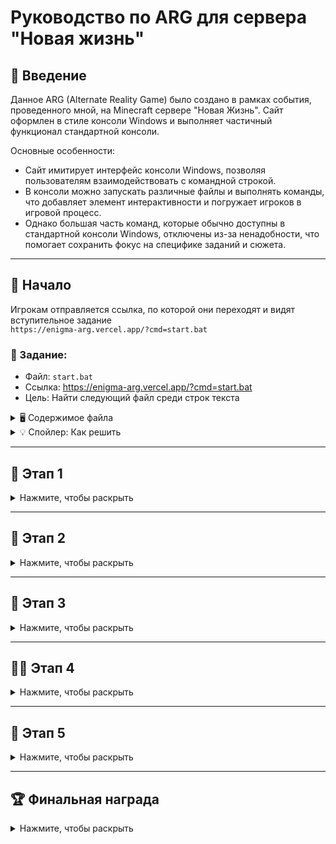# Руководство по ARG для сервера "Новая жизнь"

## 📌 Введение
Данное ARG (Alternate Reality Game) было создано в рамках события, проведенного мной, на Minecraft сервере "Новая Жизнь".
Сайт оформлен в стиле консоли Windows и выполняет частичный функционал стандартной консоли.

Основные особенности:
* Сайт имитирует интерфейс консоли Windows, позволяя пользователям взаимодействовать с командной строкой.
* В консоли можно запускать различные файлы и выполнять команды, что добавляет элемент интерактивности и погружает игроков в игровой процесс.
* Однако большая часть команд, которые обычно доступны в стандартной консоли Windows, отключены из-за ненадобности, что помогает сохранить фокус на специфике заданий и сюжета.

---

## 🚀 Начало
Игрокам отправляется ссылка, по которой они переходят и видят вступительное задание  
`https://enigma-arg.vercel.app/?cmd=start.bat`

### 📜 Задание:
* Файл: `start.bat`
* Ссылка: https://enigma-arg.vercel.app/?cmd=start.bat
* Цель: Найти следующий файл среди строк текста

<details>
  <summary>🖥️ Содержимое файла</summary>
  <img src="https://github.com/user-attachments/assets/c3863d30-12fe-44fe-a02b-3b5155f9a9f3" alt="start.bat">
</details>

<details>
  <summary>💡 Спойлер: Как решить</summary>
  
  1. Выделяем текст сообщения
  2. Копируем название файла следующего задания
  3. Запускаем его в консоли
  4. Используем файл: `key-1.bat`
  <img src="https://github.com/user-attachments/assets/1c039035-44b7-4a28-9706-9f9330f77a74" alt="start.bat">
</details>

---

## 🔑 Этап 1
<details>
<summary>Нажмите, чтобы раскрыть</summary>

  ### 📜 Задание:
  - Файл: `key-1.bat`  
  - Ссылка: https://enigma-arg.vercel.app/?cmd=key-1.bat  
  - Цель: Понять какие числа необходимо выбрать, найти их сумму и умножить на количество чисел  

<details>
  <summary>🖥️ Содержимое файла</summary>
  <img src="https://github.com/user-attachments/assets/83a2bd9f-1e7f-4457-bf7f-19593a851619" alt="key-1.bat">
</details>

<details>
  <summary>💡 Спойлер: Как решить</summary>
  
  1. Ищем все заглавные буквы которые выбиваются из основного текста (Из букв можно составить слово ЗАГАДКА)
  2. Находим [порядковый номер буквы](https://planetcalc.ru/3514/) в алфавите
  3. Суммируем каждый порядковый номер (9+1+4+1+5+12+1 = 33)
  4. Умножаем их на количество букв (33 * 7 = 231)
  5. Вводим ответ: `key-1.bat 231`
  <img src="https://github.com/user-attachments/assets/bc0cfdcb-1511-464b-a27d-f060a6b43745" alt="key-1.bat">
</details>
</details>

---

## 🧩 Этап 2
<details>
  <summary>Нажмите, чтобы раскрыть</summary>
  
  ### 📜 Задание:
* Файл: `key-2-hashed.bat`
* Ссылка: https://enigma-arg.vercel.app/?cmd=key-2-hashed.bat
* Цель: Преобразовать строку с числами в знаменитую фразу Цезаря

<details>
  <summary>🖥️ Содержимое файла</summary>
  <img src="https://github.com/user-attachments/assets/3ba0c334-f31b-4cc5-9e89-2b5ff2f5e06c" alt="key-2-hashed.bat">
</details>

<details>
  <summary>💡 Спойлер: Как решить</summary>

  1. Преобразовываем набор чисел в строку букв по [порядковому номеру букв](https://planetcalc.ru/3514/) (ЩЪТВОХ, ЭЛТНОХ, ЩШКОНТХ)
  2. Используя [шифр Цезаря](https://planetcalc.ru/1434/) расшифровываем послание
  3. Вводим ответ: `key-2-hashed.bat ПРИШЕЛ, УВИДЕЛ, ПОБЕДИЛ`
  <img src="https://github.com/user-attachments/assets/f262028d-29ca-45fb-971e-9b6e4cfcf723" alt="key-2-hashed.bat">
</details>
</details>

---

## 🔢 Этап 3
<details>
  <summary>Нажмите, чтобы раскрыть</summary>
  
  ### 📜 Задание:
* Файл: `key-3-secured.bat`
* Ссылка: https://enigma-arg.vercel.app/?cmd=key-3-secured.bat
* Цель: Преобразовать строку с символами в ссылку

<details>
  <summary>🖥️ Содержимое файла</summary>
  <img src="https://github.com/user-attachments/assets/ac5c6263-3377-4e0b-8320-065b15d67767" alt="key-3-secured.bat">
</details>

<details>
  <summary>💡 Спойлер: Как решить</summary>

  1. Используя клавиатуру сдвигаем цифры в числе вправо тем самым получив простые числа `12 26 32 => 23 37 43`
  2. По такому же принципу сдвигаем все символы в тексте `swwo_axykj_iuk.ibuib/gevb => deep_sculk_oil.onion/hrbn`
  3. Либо используем [специальный сайт](https://www.dcode.fr/keyboard-shift-cipher) который сам расшифрует эту строку
  4. Вводим ответ: `key-3-secured.bat deep_sculk_oil.onion/hrbn`
  <img src="https://github.com/user-attachments/assets/9aa2a25d-adad-4216-be3f-4a80f8d9fdca" alt="key-3-secured.bat">
</details>
</details>

---

## 🕵️‍♂️ Этап 4
<details>
  <summary>Нажмите, чтобы раскрыть</summary>
  
  ### 📜 Задание:
* Файл: `key-4-crypted.bat`
* Ссылка: https://enigma-arg.vercel.app/?cmd=key-4-crypted.bat
* Цель: Используя сайты в сети Tor отыскать финальный файл

<details>
  <summary>🖥️ Содержимое файла</summary>
  <img src="https://github.com/user-attachments/assets/dc5ea080-d12f-424f-982f-d3e36a007898" alt="key-4-crypted.bat">
</details>

<details>
  <summary>💡 Спойлер: Как решить</summary>

  1. Используем уже имеющуюся ссылку `key-4-crypted.bat deep_sculk_oil.onion/hrbn`

<details>
  <summary>🔗 Первый сайт</summary>
  <img src="https://github.com/user-attachments/assets/9f2c9c5b-71a0-4961-8b94-335056c87e6f" alt="key-4-crypted.bat">
</details>

  2. На открывшимся сайте нажимаем на ссылку ведущую на специальную [группу вк](https://vk.com/enigma2347) созданную для ARG
  3. Обращаем внимание на описание группы где написана подсказка "Шифр Виженера", так же там указан ключ для расшифровки

<details>
  <summary>🔗 Описание группы</summary>
  <img src="https://github.com/user-attachments/assets/b99f8f98-8ef3-4585-b5c9-81bc417e6325" alt="key-4-crypted.bat">
</details>

4. Копируем зашифрованную ссылку из группы `hrmv_ecyys_uul.saquz/hvov*ggtl=qqxqcxvdk-7`

<details>
  <summary>🔗 Контент группы</summary>
  <img src="https://github.com/user-attachments/assets/8ca0dd44-0386-4e6a-847e-7c8ecb62dd95" alt="key-4-crypted.bat">
</details>

  5. Используя сайт с [шифром Виженера](https://planetcalc.ru/2468/) преобразовываем ссылку в ее первоначальный вид
  6. Вводим новую ссылку в консоль `key-4-crypted.bat deep_sculk_oil.onion/hrbn*auth=directive-7n`

<details>
  <summary>🔗 Второй сайт</summary>
  <img src="https://github.com/user-attachments/assets/95781d6a-73e4-4d43-8e52-0bdd50e6fe97" alt="key-4-crypted.bat">
</details>

  7. Открываем картинку и находим на ней название файла:
     - **7.1.** Скачиваем картинку и открываем ее
     - **7.2.** Внимательно рассматриваем картинку и находим на ней название файла `key-5-XX-XX-XX-XX.bat`
     - **7.3.** Повышаем контрастность, чтобы сделать текст более заметным, если текст не видно
  8. На сервере "Новая жизнь" добираемся до координат указанных на сайте `X-95.5130, Z488.4790`

<details>
  <summary>🗺️ Локация с сервера</summary>
  <img src="https://github.com/user-attachments/assets/62bfbcaf-82ad-4201-833d-b154df1220c8" alt="key-4-crypted.bat">
</details>

  8. Заменяем XX в названии файла на цифры указанные на сервере
  9. Используем файл: `key-5-25-14-99-37.bat`
</details>
</details>

---

## 🎯 Этап 5
<details>
  <summary>Нажмите, чтобы раскрыть</summary>
  
  ### 📜 Задание:
* Файл: `key-5-25-14-99-37.bat`
* Ссылка: https://enigma-arg.vercel.app/?cmd=key-5-25-14-99-37.bat
* Цель: Добраться до финальной загадки и отыскать приз

<details>
  <summary>🖥️ Содержимое файла</summary>
  <img src="https://github.com/user-attachments/assets/b7ea53b6-139a-420b-b28e-df06a0277473" alt="key-5-25-14-99-37.bat">
</details>

<details>
  <summary>💡 Спойлер: Как решить</summary>

  1. На сервере "Новая жизнь" добираемся до координат указанных в сообщении `X37 Z618`

<details>
  <summary>🗺️ Локация с сервера</summary>
  <img src="https://github.com/user-attachments/assets/71b31af0-e9ab-4b65-9e08-c29dcd987cfe" alt="key-5-25-14-99-37.bat">
</details>

  3. Берем за 0 закрытый люк и за 1 открытый люк
  4. Используем сайт для преобразования [бинарного кода в текст](https://decodeit.ru/binary/) и получаем координаты приза
  5. Добираемся до месторасположения награды
</details>
</details>

---

## 🏆 Финальная награда
<details>
  <summary>Нажмите, чтобы раскрыть</summary>
  
<details>
  <summary>📦 Шалкер с наградой</summary>
  <img src="https://github.com/user-attachments/assets/1ef511b2-f5c2-4a5e-8810-14f55d5775f6" alt="reward">
</details>

<details>
  <summary>📜 Книжка с поздравлениями</summary>
  <img src="https://github.com/user-attachments/assets/cb286990-3a2d-484e-a132-50902900af9c" alt="reward">
  <img src="https://github.com/user-attachments/assets/9fd73f86-649d-4c6a-ae1f-1c42788fbc83" alt="reward">
  <img src="https://github.com/user-attachments/assets/df5985a0-9a93-40fe-b9a1-50838b9cfb5e" alt="reward">
  <img src="https://github.com/user-attachments/assets/f428d7d2-80f9-4af5-bdce-5acbf61ad82f" alt="reward">
</details>
</details>
